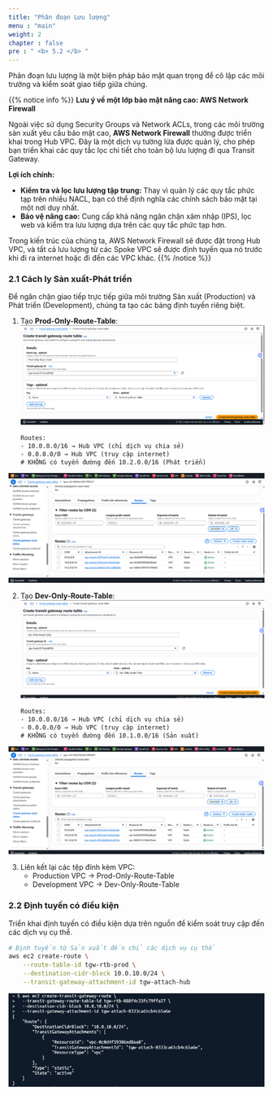 ```yaml
---
title: "Phân đoạn Lưu lượng"
menu : "main"
weight: 2
chapter : false
pre : " <b> 5.2 </b> "
---
```


Phân đoạn lưu lượng là một biện pháp bảo mật quan trọng để cô lập các môi trường và kiểm soát giao tiếp giữa chúng.

{{% notice info %}}
**Lưu ý về một lớp bảo mật nâng cao: AWS Network Firewall**

Ngoài việc sử dụng Security Groups và Network ACLs, trong các môi trường sản xuất yêu cầu bảo mật cao, **AWS Network Firewall** thường được triển khai trong Hub VPC. Đây là một dịch vụ tường lửa được quản lý, cho phép bạn triển khai các quy tắc lọc chi tiết cho toàn bộ lưu lượng đi qua Transit Gateway.

**Lợi ích chính:**
- **Kiểm tra và lọc lưu lượng tập trung:** Thay vì quản lý các quy tắc phức tạp trên nhiều NACL, bạn có thể định nghĩa các chính sách bảo mật tại một nơi duy nhất.
- **Bảo vệ nâng cao:** Cung cấp khả năng ngăn chặn xâm nhập (IPS), lọc web và kiểm tra lưu lượng dựa trên các quy tắc phức tạp hơn.

Trong kiến trúc của chúng ta, AWS Network Firewall sẽ được đặt trong Hub VPC, và tất cả lưu lượng từ các Spoke VPC sẽ được định tuyến qua nó trước khi đi ra internet hoặc đi đến các VPC khác.
{{% /notice %}}

### 2.1 Cách ly Sản xuất-Phát triển

Để ngăn chặn giao tiếp trực tiếp giữa môi trường Sản xuất (Production) và Phát triển (Development), chúng ta tạo các bảng định tuyến riêng biệt.

1.  Tạo **Prod-Only-Route-Table**:
![](/images/5.routing-security/hinh-4.png)
    ```
    Routes:
    - 10.0.0.0/16 → Hub VPC (chỉ dịch vụ chia sẻ)
    - 0.0.0.0/0 → Hub VPC (truy cập internet)
    # KHÔNG có tuyến đường đến 10.2.0.0/16 (Phát triển)
    ```
![](/images/5.routing-security/hinh-5.png)

2.  Tạo **Dev-Only-Route-Table**:
![](/images/5.routing-security/hinh-6.png)
    ```
    Routes:
    - 10.0.0.0/16 → Hub VPC (chỉ dịch vụ chia sẻ)
    - 0.0.0.0/0 → Hub VPC (truy cập internet)
    # KHÔNG có tuyến đường đến 10.1.0.0/16 (Sản xuất)
    ```
![](/images/5.routing-security/hinh-7.png)

3.  Liên kết lại các tệp đính kèm VPC:
    -   Production VPC → Prod-Only-Route-Table
    -   Development VPC → Dev-Only-Route-Table

### 2.2 Định tuyến có điều kiện

Triển khai định tuyến có điều kiện dựa trên nguồn để kiểm soát truy cập đến các dịch vụ cụ thể.

```bash
# Định tuyến từ Sản xuất đến chỉ các dịch vụ cụ thể
aws ec2 create-route \
    --route-table-id tgw-rtb-prod \
    --destination-cidr-block 10.0.10.0/24 \
    --transit-gateway-attachment-id tgw-attach-hub
```
![](/images/5.routing-security/hinh-8.png)
